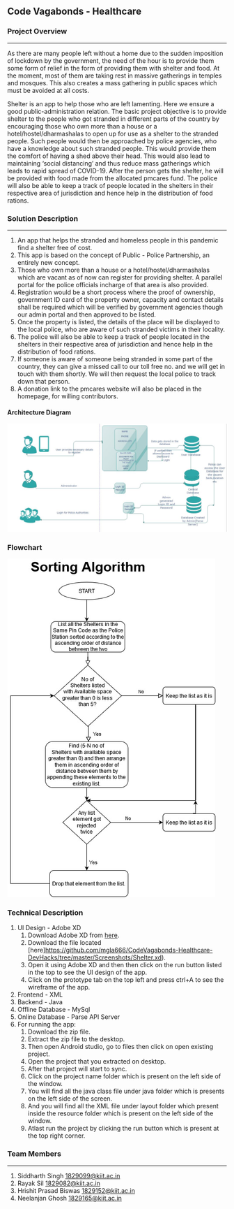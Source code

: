## Code Vagabonds - Healthcare

### Project Overview
----------------------------------
As there are many people left without a home due to the sudden imposition of lockdown by the government, the need of the hour is to provide them some form of relief in the form of providing them with shelter and food. At the moment, most of them are taking rest in massive gatherings in temples and mosques. This also creates a mass gathering in public spaces which must be avoided at all costs.

Shelter is an app to help those who are left lamenting. Here we ensure a good public-administration relation. The basic project objective is to provide shelter to the people who got stranded  in different parts of the country by encouraging those who own more than a house or a  hotel/hostel/dharmashalas to open up for use as a shelter to the stranded people. Such people would then be approached by police agencies, who have a knowledge about such stranded people. This would provide them the comfort of having a shed above their head. This would also lead to maintaining ‘social distancing’ and thus reduce mass gatherings which leads to rapid spread of COVID-19. After the person gets the shelter, he will be provided with food made from the allocated pmcares fund. The police will also be able to keep a track of people located in the shelters in their respective area of jurisdiction and hence help in the distribution of food rations.

### Solution Description
----------------------------------
1. An app that helps the stranded and homeless people in this pandemic find a shelter free of cost.
2. This app is based on the concept of Public - Police Partnership, an entirely new concept.
3. Those who own more than a house or a  hotel/hostel/dharmashalas which are vacant as of now can register for providing shelter. A parallel portal for the police officials incharge of that area is also provided.
4. Registration would be a short process where the proof of ownership, government ID card of the property owner, capacity and contact details shall be required which will be verified by government agencies though our admin portal and then approved to be listed.  
5. Once the property is listed, the details of the place will be displayed to the local police, who are aware of such stranded victims in their locality.
6. The police will also be able to keep a track of people located in the shelters in their respective area of jurisdiction and hence help in the distribution of food rations.
7. If someone is aware of someone being stranded in some part of the country, they can give a missed call to our toll free no. and we will get in touch with them shortly. We will then request the local police to track down that person.
8. A donation link to the pmcares website will also be placed in the homepage, for willing contributors.

#### Architecture Diagram

![Architecture Image](https://github.com/mgla666/CodeVagabonds-Healthcare-DevHacks/blob/master/Images/Architecture.JPG)

### Flowchart

![Flowchart Image](https://github.com/mgla666/CodeVagabonds-Healthcare-DevHacks/blob/master/Images/Flowchart.jpg)

### Technical Description

1. UI Design - Adobe XD
    1. Download Adobe XD from [here](https://www.adobe.com/in/products/xd.html).
    1. Download the file located [here]https://github.com/mgla666/CodeVagabonds-Healthcare-DevHacks/tree/master/Screenshots/Shelter.xd).
    1. Open it using Adobe XD and then then click on the run button listed in the top to see the UI design of the app.
    1. Click on the prototype tab on the top left and press ctrl+A to see the wireframe of the app.
1. Frontend - XML
1. Backend - Java
1. Offline Database - MySql
1. Online Database - Parse API Server
1. For running the app:
    1. Download the zip file.
    1. Extract the zip file to the desktop.
    1. Then open Android studio, go to files then click on open existing project.
    1. Open the project that you extracted on desktop.
    1. After that project will start to sync.
    1. Click on the project name folder which is present on the left side of the window.
    1. You will find all the java class file under java folder which is presents on the left side of the screen.
    1. And you will find all the XML file under layout folder which present inside the resource folder which is present on the left side                         of the window.
    1. Atlast run the project by clicking the run button which is present at the top right corner.

### Team Members
----------------------------------

1. Siddharth Singh        1829099@kiit.ac.in
1. Rayak Sil              1829082@kiit.ac.in
1. Hrishit Prasad Biswas  1829152@kiit.ac.in
1. Neelanjan Ghosh        1829165@kiit.ac.in
